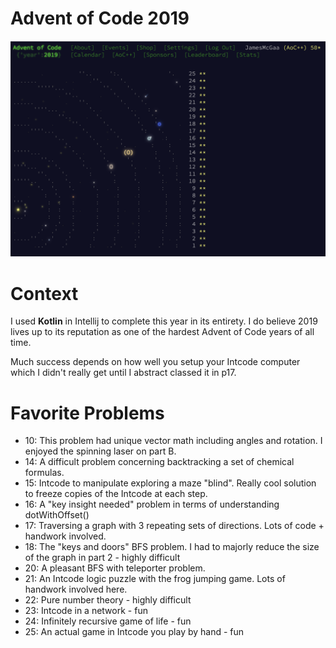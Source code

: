 # Advent of Code 2019

![AOC Image](stars.png)
# Context

I used **Kotlin** in Intellij to complete this year in its entirety. I do believe 2019 lives up to its reputation as one of the hardest Advent of Code years of all time.

Much success depends on how well you setup your Intcode computer which I didn't really get until I abstract classed it in p17.

# Favorite Problems

- 10: This problem had unique vector math including angles and rotation. I enjoyed the spinning laser on part B.
- 14: A difficult problem concerning backtracking a set of chemical formulas.
- 15: Intcode to manipulate exploring a maze "blind". Really cool solution to freeze copies of the Intcode at each step.
- 16: A "key insight needed" problem in terms of understanding dotWithOffset()
- 17: Traversing a graph with 3 repeating sets of directions. Lots of code + handwork involved.
- 18: The "keys and doors" BFS problem. I had to majorly reduce the size of the graph in part 2 - highly difficult
- 20: A pleasant BFS with teleporter problem.
- 21: An Intcode logic puzzle with the frog jumping game. Lots of handwork involved here.
- 22: Pure number theory - highly difficult
- 23: Intcode in a network - fun
- 24: Infinitely recursive game of life - fun
- 25: An actual game in Intcode you play by hand - fun
